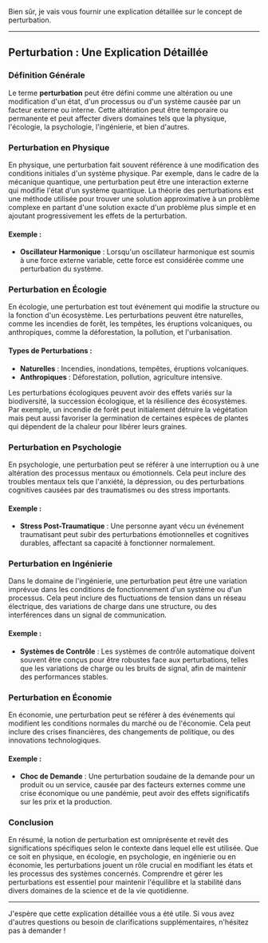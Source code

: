 Bien sûr, je vais vous fournir une explication détaillée sur le concept de perturbation.

---

## Perturbation : Une Explication Détaillée

### Définition Générale

Le terme **perturbation** peut être défini comme une altération ou une modification d'un état, d'un processus ou d'un système causée par un facteur externe ou interne. Cette altération peut être temporaire ou permanente et peut affecter divers domaines tels que la physique, l'écologie, la psychologie, l'ingénierie, et bien d'autres.

### Perturbation en Physique

En physique, une perturbation fait souvent référence à une modification des conditions initiales d'un système physique. Par exemple, dans le cadre de la mécanique quantique, une perturbation peut être une interaction externe qui modifie l'état d'un système quantique. La théorie des perturbations est une méthode utilisée pour trouver une solution approximative à un problème complexe en partant d'une solution exacte d'un problème plus simple et en ajoutant progressivement les effets de la perturbation.

#### Exemple :
- **Oscillateur Harmonique** : Lorsqu'un oscillateur harmonique est soumis à une force externe variable, cette force est considérée comme une perturbation du système.

### Perturbation en Écologie

En écologie, une perturbation est tout événement qui modifie la structure ou la fonction d'un écosystème. Les perturbations peuvent être naturelles, comme les incendies de forêt, les tempêtes, les éruptions volcaniques, ou anthropiques, comme la déforestation, la pollution, et l'urbanisation.

#### Types de Perturbations :
- **Naturelles** : Incendies, inondations, tempêtes, éruptions volcaniques.
- **Anthropiques** : Déforestation, pollution, agriculture intensive.

Les perturbations écologiques peuvent avoir des effets variés sur la biodiversité, la succession écologique, et la résilience des écosystèmes. Par exemple, un incendie de forêt peut initialement détruire la végétation mais peut aussi favoriser la germination de certaines espèces de plantes qui dépendent de la chaleur pour libérer leurs graines.

### Perturbation en Psychologie

En psychologie, une perturbation peut se référer à une interruption ou à une altération des processus mentaux ou émotionnels. Cela peut inclure des troubles mentaux tels que l'anxiété, la dépression, ou des perturbations cognitives causées par des traumatismes ou des stress importants.

#### Exemple :
- **Stress Post-Traumatique** : Une personne ayant vécu un événement traumatisant peut subir des perturbations émotionnelles et cognitives durables, affectant sa capacité à fonctionner normalement.

### Perturbation en Ingénierie

Dans le domaine de l'ingénierie, une perturbation peut être une variation imprévue dans les conditions de fonctionnement d'un système ou d'un processus. Cela peut inclure des fluctuations de tension dans un réseau électrique, des variations de charge dans une structure, ou des interférences dans un signal de communication.

#### Exemple :
- **Systèmes de Contrôle** : Les systèmes de contrôle automatique doivent souvent être conçus pour être robustes face aux perturbations, telles que les variations de charge ou les bruits de signal, afin de maintenir des performances stables.

### Perturbation en Économie

En économie, une perturbation peut se référer à des événements qui modifient les conditions normales du marché ou de l'économie. Cela peut inclure des crises financières, des changements de politique, ou des innovations technologiques.

#### Exemple :
- **Choc de Demande** : Une perturbation soudaine de la demande pour un produit ou un service, causée par des facteurs externes comme une crise économique ou une pandémie, peut avoir des effets significatifs sur les prix et la production.

### Conclusion

En résumé, la notion de perturbation est omniprésente et revêt des significations spécifiques selon le contexte dans lequel elle est utilisée. Que ce soit en physique, en écologie, en psychologie, en ingénierie ou en économie, les perturbations jouent un rôle crucial en modifiant les états et les processus des systèmes concernés. Comprendre et gérer les perturbations est essentiel pour maintenir l'équilibre et la stabilité dans divers domaines de la science et de la vie quotidienne.

---

J'espère que cette explication détaillée vous a été utile. Si vous avez d'autres questions ou besoin de clarifications supplémentaires, n'hésitez pas à demander !